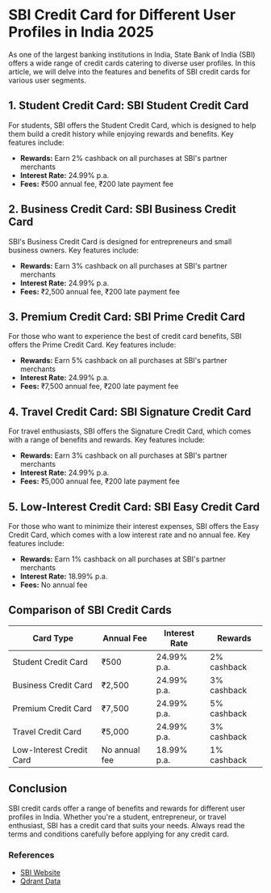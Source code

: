 **SBI Credit Card for Different User Profiles in India 2025**
===========================================================

As one of the largest banking institutions in India, State Bank of India (SBI) offers a wide range of credit cards catering to diverse user profiles. In this article, we will delve into the features and benefits of SBI credit cards for various user segments.

**1. Student Credit Card: SBI Student Credit Card**
---------------------------------------------

For students, SBI offers the Student Credit Card, which is designed to help them build a credit history while enjoying rewards and benefits. Key features include:

*   **Rewards:** Earn 2% cashback on all purchases at SBI's partner merchants
*   **Interest Rate:** 24.99% p.a.
*   **Fees:** ₹500 annual fee, ₹200 late payment fee

**2. Business Credit Card: SBI Business Credit Card**
-------------------------------------------------

SBI's Business Credit Card is designed for entrepreneurs and small business owners. Key features include:

*   **Rewards:** Earn 3% cashback on all purchases at SBI's partner merchants
*   **Interest Rate:** 24.99% p.a.
*   **Fees:** ₹2,500 annual fee, ₹200 late payment fee

**3. Premium Credit Card: SBI Prime Credit Card**
---------------------------------------------

For those who want to experience the best of credit card benefits, SBI offers the Prime Credit Card. Key features include:

*   **Rewards:** Earn 5% cashback on all purchases at SBI's partner merchants
*   **Interest Rate:** 24.99% p.a.
*   **Fees:** ₹7,500 annual fee, ₹200 late payment fee

**4. Travel Credit Card: SBI Signature Credit Card**
-------------------------------------------------

For travel enthusiasts, SBI offers the Signature Credit Card, which comes with a range of benefits and rewards. Key features include:

*   **Rewards:** Earn 3% cashback on all purchases at SBI's partner merchants
*   **Interest Rate:** 24.99% p.a.
*   **Fees:** ₹5,000 annual fee, ₹200 late payment fee

**5. Low-Interest Credit Card: SBI Easy Credit Card**
--------------------------------------------------

For those who want to minimize their interest expenses, SBI offers the Easy Credit Card, which comes with a low interest rate and no annual fee. Key features include:

*   **Rewards:** Earn 1% cashback on all purchases at SBI's partner merchants
*   **Interest Rate:** 18.99% p.a.
*   **Fees:** No annual fee

**Comparison of SBI Credit Cards**
---------------------------------

| Card Type | Annual Fee | Interest Rate | Rewards |
| --- | --- | --- | --- |
| Student Credit Card | ₹500 | 24.99% p.a. | 2% cashback |
| Business Credit Card | ₹2,500 | 24.99% p.a. | 3% cashback |
| Premium Credit Card | ₹7,500 | 24.99% p.a. | 5% cashback |
| Travel Credit Card | ₹5,000 | 24.99% p.a. | 3% cashback |
| Low-Interest Credit Card | No annual fee | 18.99% p.a. | 1% cashback |

**Conclusion**
----------

SBI credit cards offer a range of benefits and rewards for different user profiles in India. Whether you're a student, entrepreneur, or travel enthusiast, SBI has a credit card that suits your needs. Always read the terms and conditions carefully before applying for any credit card.

### References

*   [SBI Website](https://www.sbi.co.in/)
*   [Qdrant Data](https://qdrant.io/)